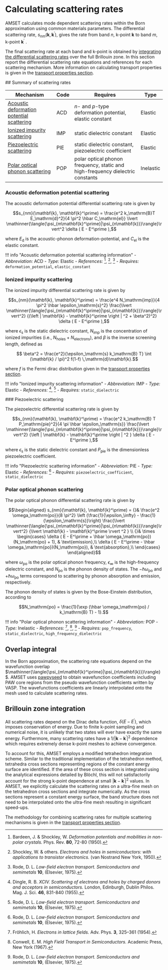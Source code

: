 # Calculating scattering rates

AMSET calculates mode dependent scattering rates within the Born approximation 
using common materials parameters. The differential scattering rate, 
$`s_{nm}(\mathbf{k}, \mathbf{k}^\prime)`$,
gives the rate from band $`n`$, k-point $`\mathbf{k}`$ to band $`m`$, k-point 
$`\mathbf{k}^\prime`$ .

The final scattering rate at each band and k-point is obtained by 
[integrating the differential scattering rates](#brillouin-zone-integration) 
over the full Brillouin zone.  In this section report the differential 
scattering rate equations and references for each scattering mechanism. More 
information on calculating transport properties is given in the 
[transport properties section](transport-properties.md).

## Summary of scattering rates

Mechanism                                                                               | Code  | Requires                                                                       | Type
---                                                                                     | ---   | ---                                                                            | ---
[Acoustic deformation potential scattering](#acoustic-deformation-potential-scattering) | ACD   | *n*- and *p*-type deformation potential,  elastic constant                     | Elastic
[Ionized impurity scattering](#ionized-impurity-scattering)                             | IMP   | static dielectric constant                                                     | Elastic
[Piezoelectric scattering](#piezoelectric-scattering)                                   | PIE   | static dielectric constant, piezoelectric coefficient                          | Elastic
[Polar optical phonon scattering](#polar-optical-phonon-scattering)                     | POP   | polar optical phonon frequency, static and high-frequency dielectric constants | Inelastic

### Acoustic deformation potential scattering

The acoustic deformation potential differential scattering rate is given by


```math
s_{nm}(\mathbf{k}, \mathbf{k}^\prime) =
    \frac{e^2 k_\mathrm{B}T E_\mathrm{d}^2}{4 \pi^2 \hbar C_\mathrm{el}}
    \lvert \mathinner{\langle{\psi_{m\mathbf{k}^\prime}|\psi_{n\mathbf{k}}}\rangle}\rvert^2 
    \delta ( E - E^\prime ),
```


where $`E_\mathrm{d}`$ is the acoustic-phonon deformation-potential,
and $`C_\mathrm{el}`$ is the elastic constant.

!!! info "Acoustic deformation potential scattering information"
    - *Abbreviation:* ACD
    - *Type:* Elastic
    - *References:* [^Bardeen], [^Shockley], [^Rode]
    - *Requires:* `deformation_potential`, `elastic_constant`

### Ionized impurity scattering

The ionized impurity differential scattering rate is given by

```math
s_{nm}(\mathbf{k}, \mathbf{k}^\prime) =
    \frac{e^4 N_\mathrm{imp}}{4 \pi^2 \hbar \epsilon_\mathrm{s}^2}
    \frac{\lvert \mathinner{\langle{\psi_{m\mathbf{k}^\prime}|\psi_{n\mathbf{k}}}\rangle}\rvert^2}
         {(\left | \mathbf{k} - \mathbf{k}^\prime \right | ^2 + \beta^2)^2}
    \delta ( E - E^\prime ),
```

where $`\epsilon_\mathrm{s}`$ is the static dielectric constant,
$`N_\mathrm{imp}`$ is the concentration of ionized impurities
(i.e., $`N_\mathrm{holes} + N_\mathrm{electrons}`$),
and $`\beta`$ is the inverse screening length, defined as

```math
    \beta^2 = \frac{e^2}{\epsilon_\mathrm{s}  k_\mathrm{B} T}
        \int (\mathbf{k} / \pi)^2 f(1-f) \,\mathrm{d}\mathbf{k}.
```

where $f$ is the Fermi dirac distribution given in the
[transport properties section](transport-properties.md).

!!! info "Ionized impurity scattering information"
    - *Abbreviation:* IMP
    - *Type:* Elastic
    - *References:* [^Dingle], [^Rode]
    - *Requires:* `static_dielectric`

### Piezoelectric scattering

The piezoelectric differential scattering rate is given by

```math
s_{nm}(\mathbf{k}, \mathbf{k}^\prime) =
    \frac{e^2 k_\mathrm{B} T P_\mathrm{pie}^2}{4 \pi \hbar \epsilon_\mathrm{s}}
    \frac{\lvert \mathinner{\langle{\psi_{m\mathbf{k}^\prime}|\psi_{n\mathbf{k}}}\rangle}\rvert^2}
         {\left | \mathbf{k} - \mathbf{k}^\prime \right | ^2 }
    \delta ( E - E^\prime ),
```

where $`\epsilon_\mathrm{s}`$ is the static dielectric constant and
$`P_\mathrm{pie}`$ is the dimensionless piezoelectric coefficient.

!!! info "Piezoelectric scattering information"
    - *Abbreviation:* PIE
    - *Type:* Elastic
    - *References:* [^Rode]
    - *Requires:* `piezoelectric_coefficient`, `static_dielectric`

### Polar optical phonon scattering

The polar optical phonon differential scattering rate is given by

```math
\begin{aligned}
s_{nm}(\mathbf{k}, \mathbf{k}^\prime) =
    {}& \frac{e^2 \omega_\mathrm{po}}{8 \pi^2}
    \left (\frac{1}{\epsilon_\infty} - \frac{1}{\epsilon_\mathrm{s}}\right)
    \frac{\lvert \mathinner{\langle{\psi_{m\mathbf{k}^\prime}|\psi_{n\mathbf{k}}}\rangle}\rvert^2}
         {\lvert \mathbf{k} - \mathbf{k}^\prime \rvert ^2 } \\
    {}& \times \begin{cases}
        \delta ( E - E^\prime + \hbar \omega_\mathrm{po})(N_\mathrm{po} + 1), & \text{emission},\\
        \delta ( E - E^\prime - \hbar \omega_\mathrm{po})(N_\mathrm{po}), & \text{absorption},\\
     \end{cases}
\end{aligned}
```

where $`\omega_\mathrm{po}`$ is the polar optical phonon frequency,
$`\epsilon_\infty`$ is the high-frequency dielectric constant,
and $`N_\mathrm{po}`$ is the phonon density of states. The
$`-\hbar \omega_\mathrm{po}`$ and $`+\hbar \omega_\mathrm{po}`$ terms
correspond to scattering by phonon absorption and emission, respectively.

The phonon density of states is given by the Bose-Einstein distribution,
according to

```math
N_\mathrm{po} = \frac{1}{\exp (\hbar \omega_\mathrm{po} / k_\mathrm{B} T) - 1}.
```

!!! info "Polar optical phonon scattering information"
    - *Abbreviation:* POP
    - *Type:* Inelastic
    - *References:* [^Frohlich], [^Conwell], [^Rode]
    - *Requires:* `pop_frequency`, `static_dielectric`, `high_frequency_dielectric`

## Overlap integral

In the Born approximation, the scattering rate equations depend on the 
wavefunction overlap 
$`\mathinner{\langle{\psi_{m\mathbf{k}^\prime}|\psi_{n\mathbf{k}}}\rangle}`$.
AMSET uses [pawpyseed](https://pypi.org/project/pawpyseed/) to obtain
wavefunction coefficients including PAW core regions from the pseudo wavefunction
coefficients written by VASP.
The wavefunctions coefficients are linearly interpolated onto the mesh used to
calculate scattering rates.

## Brillouin zone integration

All scattering rates depend on the Dirac delta function, $`\delta(E - E^\prime)`$,
which imposes conservation of energy. Due to finite k-point sampling and 
numerical noise, it is unlikely that two states will ever have exactly the same
energy. Furthermore, many scattering rates have a 
$`1 / {\lvert \mathbf{k} - \mathbf{k}^\prime \rvert ^2 }`$ dependence which
requires extremely dense k-point meshes to achieve convergence.

To account for this, AMSET employs a modified tetrahedron integration
scheme. Similar to the traditional implementation of the tetrahedron method, 
tetrahedra cross sections representing regions of the constant energy surface are 
identified. If the area of these cross section is integrated using the
analytical expressions detailed by Blöchl, this will not satisfactorily account
for the strong k-point dependence at small 
$`{\lvert \mathbf{k} - \mathbf{k}^\prime \rvert ^2 }`$ values. In AMSET, 
we explicitly calculate the scattering rates on a ultra-fine mesh on the 
tetrahedron cross sections and integrate numerically. As the cross sections
represent a constant energy surface, the band structure does not need to be 
interpolated onto the ultra-fine mesh resulting in significant speed-ups.

The methodology for combining scattering rates for multiple scattering
mechanisms is given in the [transport properties section](transport-properties.md).

[^Rode]: Rode, D. L. *Low-field electron transport. Semiconductors and semimetals* **10**, (Elsevier, 1975).

[^Shockley]: Shockley, W. & others. *Electrons and holes in semiconductors: with applications to transistor electronics.* (van Nostrand New York, 1950).

[^Bardeen]: Bardeen, J. & Shockley, W. *Deformation potentials and mobilities in non-polar crystals.* Phys. Rev. **80**, 72-80 (1950).

[^Dingle]: Dingle, R. B. *XCIV. Scattering of electrons and holes by charged donors and acceptors in semiconductors.* London, Edinburgh, Dublin Philos. Mag. J. Sci. **46**, 831-840 (1955).

[^Frohlich]: Fröhlich, H. *Electrons in lattice fields.* Adv. Phys. **3**, 325–361 (1954).

[^Conwell]: Conwell, E. M. *High Field Transport in Semiconductors.* Academic Press, New York (1967).
